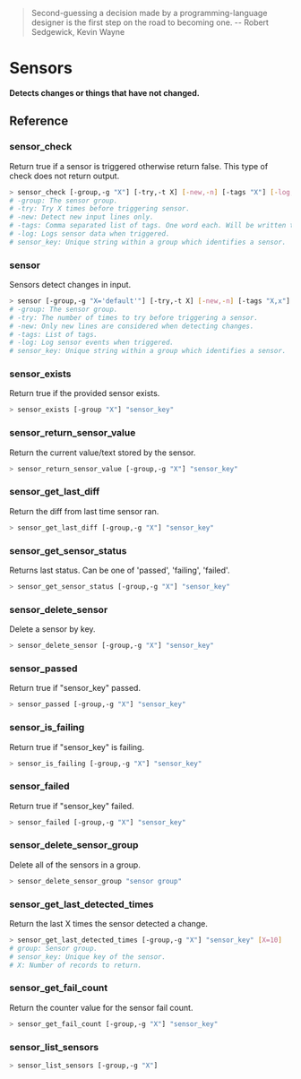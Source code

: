 > Second-guessing a decision made by a programming-language designer is the first step on the road to becoming one. -- Robert Sedgewick, Kevin Wayne

# Sensors

**Detects changes or things that have not changed.**



## Reference


### sensor_check
Return true if a sensor is triggered otherwise return false.
This type of check does not return output.
```bash
> sensor_check [-group,-g "X"] [-try,-t X] [-new,-n] [-tags "X"] [-log,-l] "sensor_key"
# -group: The sensor group.
# -try: Try X times before triggering sensor.
# -new: Detect new input lines only.
# -tags: Comma separated list of tags. One word each. Will be written to log if enabled.
# -log: Logs sensor data when triggered.
# sensor_key: Unique string within a group which identifies a sensor.
```

### sensor
Sensors detect changes in input.
```bash
> sensor [-group,-g "X='default'"] [-try,-t X] [-new,-n] [-tags "X,x"] [-log,-l] "sensor_key"
# -group: The sensor group.
# -try: The number of times to try before triggering a sensor.
# -new: Only new lines are considered when detecting changes.
# -tags: List of tags.
# -log: Log sensor events when triggered.
# sensor_key: Unique string within a group which identifies a sensor.
```

### sensor_exists
Return true if the provided sensor exists.
```bash
> sensor_exists [-group "X"] "sensor_key"
```

### sensor_return_sensor_value
Return the current value/text stored by the sensor.
```bash
> sensor_return_sensor_value [-group,-g "X"] "sensor_key"
```

### sensor_get_last_diff
Return the diff from last time sensor ran.
```bash
> sensor_get_last_diff [-group,-g "X"] "sensor_key"
```

### sensor_get_sensor_status
Returns last status. Can be one of 'passed', 'failing', 'failed'.
```bash
> sensor_get_sensor_status [-group,-g "X"] "sensor_key"
```

### sensor_delete_sensor
Delete a sensor by key.
```bash
> sensor_delete_sensor [-group,-g "X"] "sensor_key"
```

### sensor_passed
Return true if "sensor_key" passed.
```bash
> sensor_passed [-group,-g "X"] "sensor_key"
```

### sensor_is_failing
Return true if "sensor_key" is failing.
```bash
> sensor_is_failing [-group,-g "X"] "sensor_key"
```

### sensor_failed
Return true if "sensor_key" failed.
```bash
> sensor_failed [-group,-g "X"] "sensor_key"
```

### sensor_delete_sensor_group
Delete all of the sensors in a group.
```bash
> sensor_delete_sensor_group "sensor group"
```

### sensor_get_last_detected_times
Return the last X times the sensor detected a change.
```bash
> sensor_get_last_detected_times [-group,-g "X"] "sensor_key" [X=10]
# group: Sensor group.
# sensor_key: Unique key of the sensor.
# X: Number of records to return.
```

### sensor_get_fail_count
Return the counter value for the sensor fail count.
```bash
> sensor_get_fail_count [-group,-g "X"] "sensor_key"
```

### sensor_list_sensors

```bash
> sensor_list_sensors [-group,-g "X"]
```

